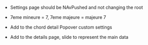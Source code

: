 * Settings page should be NAvPushed and not changing the root

* 7eme mineure = 7, 7eme majeure = majeure 7

* Add to the chord detail Popover custom settings

* Add to the details page, slide to represent the main data
